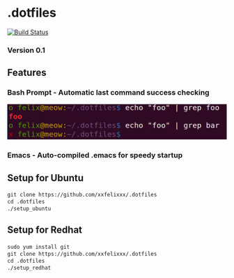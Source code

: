 .dotfiles
=================

[![Build Status](https://secure.travis-ci.org/xxfelixxx/.dotfiles.svg)](http://travis-ci.org/xxfelixxx/.dotfiles)

### Version 0.1


Features
---------

### Bash Prompt - Automatic last command success checking
![alt text](https://raw.githubusercontent.com/xxfelixxx/.dotfiles/master/images/bash_prompt.png "bash prompt")

### Emacs - Auto-compiled .emacs for speedy startup

Setup for Ubuntu
-----------------

    git clone https://github.com/xxfelixxx/.dotfiles
    cd .dotfiles
    ./setup_ubuntu

Setup for Redhat
-----------------

    sudo yum install git
    git clone https://github.com/xxfelixxx/.dotfiles
    cd .dotfiles
    ./setup_redhat
